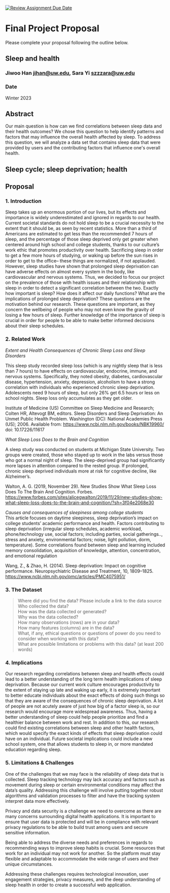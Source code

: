 [![Review Assignment Due Date](https://classroom.github.com/assets/deadline-readme-button-24ddc0f5d75046c5622901739e7c5dd533143b0c8e959d652212380cedb1ea36.svg)](https://classroom.github.com/a/9bMXU1P_)
# Final Project Proposal

Please complete your proposal following the outline below.

## Sleep and health

### Jiwoo Han jihan@uw.edu, Sara Yi szzzara@uw.edu

### Date

Winter 2023
## Abstract

Our main question is how can we find correlations between sleep data and their health outcomes? We chose this question to help identify patterns and factors that may influence the overall health affected by sleep. To address this question, we will analyze a data set that contains sleep data that were provided by users and the contributing factors that influence one's overall health. 

## Sleep cycle; sleep deprivation; health

## Proposal

### 1. Introduction  

Sleep takes up an enormous portion of our lives, but its effects and importance is widely underestimated and ignored in regards to our health. Current societal standards do not hold sleep to be a crucial necessity to the extent that it should be, as seen by recent statistics. More than a third of Americans are estimated to get less than the recommended 7 hours of sleep, and the percentage of those sleep deprived only get greater when centered around high school and college students, thanks to our culture’s work ethic that promotes productivity over health. Sacrificing sleep in order to get a few more hours of studying, or waking up before the sun rises in order to get to the office– these things are normalized, if not applauded. However, sleep studies have shown that prolonged sleep deprivation can have adverse effects on almost every system in the body, like cardiovascular and nervous systems. Thus, we decided to focus our project on the prevalence of those with health issues and their relationship with sleep in order to detect a significant correlation between the two. Exactly how important is sleep? How does it affect our daily functions? What are the implications of prolonged sleep deprivation? These questions are the motivation behind our research. These questions are important, as they concern the wellbeing of people who may not even know the gravity of losing a few hours of sleep. Further knowledge of the importance of sleep is crucial in order for people to be able to make better informed decisions about their sleep schedules. 

### 2. Related Work 

*Extent and Health Consequences of Chronic Sleep Loss and Sleep Disorders* 

This sleep study recorded sleep loss (which is any nightly sleep that is less than 7 hours) to have effects on cardiovascular, endocrine, immune, and nervous systems. Specifically, they noted obesity, diabetes, cardiovascular disease, hypertension, anxiety, depression, alcoholism to have a strong correlation with individuals who experienced chronic sleep deprivation. Adolescents need 9 hours of sleep, but only 26% get 6.5 hours or less on school nights. Sleep loss only accumulates as they get older.

Institute of Medicine (US) Committee on Sleep Medicine and Research; Colten HR, Altevogt BM, editors. Sleep Disorders and Sleep Deprivation: An Unmet Public Health Problem. Washington (DC): National Academies Press (US); 2006. Available from: https://www.ncbi.nlm.nih.gov/books/NBK19960/ doi: 10.17226/11617

*What Sleep Loss Does to the Brain and Cognition*

A sleep study was conducted on students at Michigan State University. Two groups were created, those who stayed up to work in the labs versus those who got a normal night of sleep. The sleep-deprived group had significantly more lapses in attention compared to the rested group. If prolonged, chronic sleep deprived individuals more at risk for cognitive decline, like Alzheimer’s.

Walton, A. G. (2019, November 29). New Studies Show What Sleep Loss Does To The Brain And Cognition. Forbes. https://www.forbes.com/sites/alicegwalton/2019/11/29/new-studies-show-what-sleep-loss-does-to-the-brain-and-cognition/?sh=3f04e2068e30

*Causes and consequences of sleepiness among college students*  
This article focuses on daytime sleepiness, sleep deprivation’s impact on college students’ academic performance and health. Factors contributing to sleep deprivation (irregular sleep schedules, academic workload, phone/technology use, social factors; including parties, social gatherings.., stress and anxiety, environmental factors; noise, light pollution, dorm, temperature). Some correlations found between sleep and learning included memory consolidation, acquisition of knowledge, attention, concentration, and emotional regulation 

Wang, Z., & Zhao, H. (2014). Sleep deprivation: Impact on cognitive performance. Neuropsychiatric Disease and Treatment, 10, 1809–1825. https://www.ncbi.nlm.nih.gov/pmc/articles/PMC4075951/

### 3. The Dataset

> Where did you find the data? Please include a link to the data source  
> Who collected the data?  
> How was the data collected or generated?  
> Why was the data collected?  
>How many observations (rows) are in your data?  
> How many features (columns) are in the data?  
> What, if any, ethical questions or questions of power do you need to consider when working with this data?  
> What are possible limitations or problems with this data?   (at least 200 words)

### 4. Implications

Our research regarding correlations between sleep and health effects could lead to a better understanding of the long term health implications of sleep deprivation. Because our current work culture encourages productivity to the extent of staying up late and waking up early, it is extremely important to better educate individuals about the exact effects of doing such things so that they are aware of the consequences of chronic sleep deprivation. A lot of people are not acutely aware of just how big of a factor sleep is, so our research would encourage more widespread awareness. Thus, having a better understanding of sleep could help people prioritize and find a healthier balance between work and rest. In addition to this, our research could find existing correlations between sleep and other health factors, which would specify the exact kinds of effects that sleep deprivation could have on an individual. Future societal implications could include a new school system, one that allows students to sleep in, or more mandated education regarding sleep.

### 5. Limitations & Challenges

One of the challenges that we may face is the reliability of sleep data that is collected. Sleep tracking technology may lack accuracy and factors such as movement during sleep or certain environmental conditions may affect the data’s quality. Addressing this challenge will involve putting together robust algorithms and validation processes to filter and have the tracking system interpret data more effectively. 

Privacy and data security is a challenge we need to overcome as there are many concerns surrounding digital health applications. It is important to ensure that user data is protected and will be in compliance with relevant privacy regulations to be able to build trust among users and secure sensitive information. 

Being able to address the diverse needs and preferences in regards to recommending ways to improve sleep habits is crucial. Some resources that work for an individual may not work for another. So the platform must stay flexible and adaptable to accommodate the wide range of users and their unique circumstances. 

Addressing these challenges requires technological innovation, user engagement strategies, privacy measures, and the deep understanding of sleep health in order to create a successful web application. 
